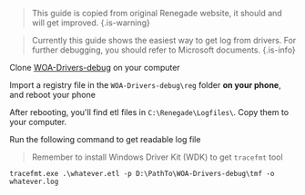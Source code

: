 > This guide is copied from original Renegade website, it should and will get improved.
{.is-warning}


> Currently this guide shows the easiest way to get log from drivers. For further debugging, you should refer to Microsoft documents.
{.is-info}


Clone [WOA-Drivers-debug](https://github.com/edk2-porting/WOA-Drivers-debug) on your computer

Import a registry file in the `WOA-Drivers-debug\reg` folder **on your phone**, and reboot your phone

After rebooting, you'll find etl files in `C:\Renegade\Logfiles\`. Copy them to your computer.

Run the following command to get readable log file

> Remember to install Windows Driver Kit (WDK) to get `tracefmt` tool

```plaintext
tracefmt.exe .\whatever.etl -p D:\PathTo\WOA-Drivers-debug\tmf -o whatever.log
```
